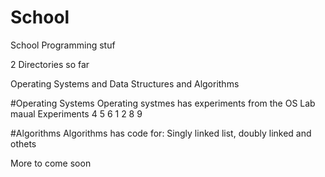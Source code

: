 # School
School Programming stuf

2 Directories so far

Operating Systems and Data Structures and Algorithms


#Operating Systems
Operating systmes has experiments from the OS Lab maual 
Experiments 4 5 6 1 2 8 9

#Algorithms
Algorithms has code for:
Singly linked list, doubly linked and othets 

More to come soon 
